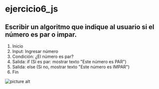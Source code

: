 # ejercicio6_js
## Escribir un algoritmo que indique al usuario si el número es par o impar.
1. Inicio
2. Input: Ingresar número
3. Condición: ¿El número es par?
4. Salida: if (Si es par: mostrar texto "Este número es PAR")
5. Salida: else (Si no, mostrar texto "Este número es IMPAR")
5. Fin


![picture alt](http://1.1m.yt/i-AK2E.jpg)
